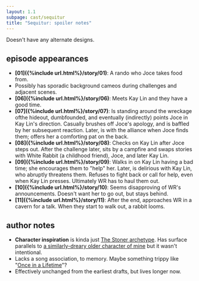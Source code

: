 ```yaml
---
layout: 1.1
subpage: cast/sequitur
title: "Sequitur: spoiler notes"
---
```

Doesn't have any alternate designs.

## episode appearances
- **[01]({%include url.html%}/story/01)**: A rando who Joce takes food from.
- Possibly has sporadic background cameos during challenges and adjacent scenes.
- **[06]({%include url.html%}/story/06)**: Meets Kay Lin <span class="spoiler">and they have a good time.</span>
- **[07]({%include url.html%}/story/07)**: <span class="spoiler">Is standing around the wreckage ofthe hideout, dumbfounded, and eventually (indirectly) points Joce in Kay Lin's direction. Casually brushes off Joce's apology, and is baffled by her subsequent reaction.</span> Later, <span class="spoiler">is with the alliance when Joce finds them; offers her a comforting pat on the back.</span>
- **[08]({%include url.html%}/story/08)**: <span class="spoiler">Checks on Kay Lin after Joce steps out.</span> After the challenge later, <span class="spoiler">sits by a campfire and swaps stories with White Rabbit (a childhood friend), Joce, and later Kay Lin</span>.
- **[09]({%include url.html%}/story/09)**: <span class="spoiler">Walks in on Kay Lin having a bad time; she encourages them to "help" her.</span> Later, <span class="spoiler">is delirious with Kay Lin, who abruptly threatens them. Refuses to fight back or call for help, even when Kay Lin presses. Ultimately WR has to haul them out.</span>
- **[10]({%include url.html%}/story/10)**: <span class="spoiler">Seems disapproving of WR's announcements. Doesn't want her to go out, but stays behind.</span>
- **[11]({%include url.html%}/story/11)**: <span class="spoiler">After the end, approaches WR in a cavern for a talk.</span><span class="spoiler"> When they start to walk out, a rabbit looms.</span>

## author notes
- **Character inspiration** is kinda just <a href="https://tvtropes.org/pmwiki/pmwiki.php/Main/TheStoner" class="ext">The Stoner archetype</a>. Has surface parallels to <a href="https://a-flyleaf.github.io/toyshelf/disaster-crew/nico" class="ext">a similarly-dreary older character of mine</a> but it wasn't intentional.
- Lacks a song association, to memory. Maybe something trippy like "<a href="https://www.youtube.com/watch?v=5IsSpAOD6K8" class="ext">Once in a Lifetime</a>"?
- Effectively unchanged from the earliest drafts, but lives longer now.